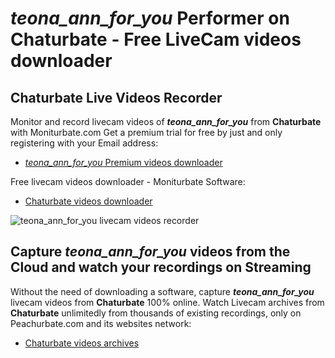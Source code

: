 # _teona_ann_for_you_ Performer on Chaturbate - Free LiveCam videos downloader

## Chaturbate Live Videos Recorder

Monitor and record livecam videos of **_teona_ann_for_you_** from **Chaturbate** with Moniturbate.com
Get a premium trial for free by just and only registering with your Email address:
* [_teona_ann_for_you_ Premium videos downloader](https://moniturbate.com/request-demo-licence-key.html)

Free livecam videos downloader - Moniturbate Software:
* [Chaturbate videos downloader](https://moniturbate.com/moniturbate-download-software.html)

![_teona_ann_for_you_ livecam videos recorder](https://peachurnet.com/templates/moniturbate-software.png)


## Capture _teona_ann_for_you_ videos from the Cloud and watch your recordings on Streaming

Without the need of downloading a software, capture **_teona_ann_for_you_** livecam videos from **Chaturbate** 100% online.
Watch Livecam archives from **Chaturbate** unlimitedly from thousands of existing recordings, only on Peachurbate.com and its websites network:
* [Chaturbate videos archives](https://peachurnet.com/)